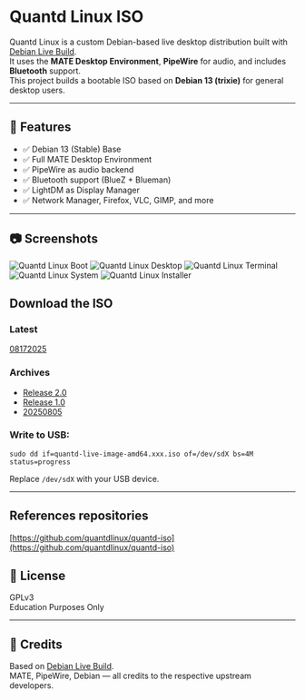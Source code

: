 # Quantd Linux ISO

Quantd Linux is a custom Debian-based live desktop distribution built with [Debian Live Build](https://wiki.debian.org/DebianLive).  
It uses the **MATE Desktop Environment**, **PipeWire** for audio, and includes **Bluetooth** support.  
This project builds a bootable ISO based on **Debian 13 (trixie)** for general desktop users.


---

## 🎯 Features

- ✅ Debian 13 (Stable) Base  
- ✅ Full MATE Desktop Environment  
- ✅ PipeWire as audio backend  
- ✅ Bluetooth support (BlueZ + Blueman)  
- ✅ LightDM as Display Manager  
- ✅ Network Manager, Firefox, VLC, GIMP, and more  

---
## 📷 Screenshots
![Quantd Linux Boot](https://i.postimg.cc/FzVkzW82/Screenshot-at-2025-08-16-23-39-06.png)
![Quantd Linux Desktop](https://i.postimg.cc/SK86vytm/Screenshot-at-2025-08-16-19-16-26.png)
![Quantd Linux Terminal](https://i.postimg.cc/wj25PxVY/Screenshot-at-2025-08-17-22-04-25.png)
![Quantd Linux System](https://i.postimg.cc/wTKkRGvZ/Screenshot-at-2025-08-17-22-04-53.png)
![Quantd Linux Installer](https://i.postimg.cc/GmfwkRyd/Screenshot-at-2025-08-17-21-56-06.png)
## Download the ISO
### Latest
[08172025](https://mega.nz/file/fWJRDaha#2LrGFVZyT8CjbYrfWeVh5_NRSjs8KVF6ltnFLR3ucAg)
  
### Archives
* [Release 2.0](https://mega.nz/file/LOpCmAoQ#AYTKuvjWAMAPTIWWPCbhN0jcD3hhkxophx1vtxFOQb4)
* [Release 1.0](https://archive.org/download/quantd-live-image-amd64.hybrid/quantd-live-image-amd64.hybrid.iso)
* [20250805](https://archive.org/download/live-image-amd64.hybrid_202508/live-image-amd64.hybrid.iso)

### Write to USB:

```
sudo dd if=quantd-live-image-amd64.xxx.iso of=/dev/sdX bs=4M status=progress
```

Replace `/dev/sdX` with your USB device.

---
## References repositories
[https://github.com/quantdlinux/quantd-iso](https://github.com/quantdlinux/quantd-iso)
## 📜 License

GPLv3  
Education Purposes Only

---

## 🧩 Credits    

Based on [Debian Live Build](https://wiki.debian.org/DebianLive).  
MATE, PipeWire, Debian — all credits to the respective upstream developers.
